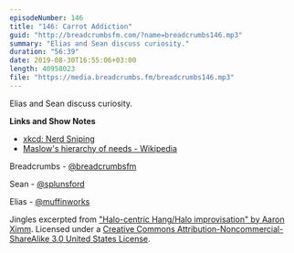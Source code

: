 ```yaml
---
episodeNumber: 146
title: "146: Carrot Addiction"
guid: "http://breadcrumbsfm.com/?name=breadcrumbs146.mp3"
summary: "Elias and Sean discuss curiosity."
duration: "56:39"
date: 2019-08-30T16:55:06+03:00
length: 40958023
file: "https://media.breadcrumbs.fm/breadcrumbs146.mp3"
---
```

Elias and Sean discuss curiosity.

**Links and Show Notes**
- [xkcd: Nerd Sniping](https://www.xkcd.com/356/)
- [Maslow's hierarchy of needs - Wikipedia](https://en.wikipedia.org/wiki/Maslow%27s_hierarchy_of_needs)

Breadcrumbs - [@breadcrumbsfm](https://twitter.com/breadcrumbsfm)

Sean - [@splunsford](https://twitter.com/splunsford)

Elias - [@muffinworks](https://twitter.com/muffinworks)

Jingles excerpted from ["Halo-centric Hang/Halo improvisation" by Aaron Ximm](http://freemusicarchive.org/music/aaron_ximm/handpans_and_the_hang/). Licensed under a [Creative Commons Attribution-Noncommercial-ShareAlike 3.0 United States License](http://creativecommons.org/licenses/by-nc-sa/3.0/us/).